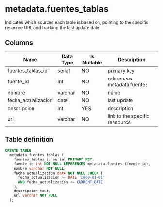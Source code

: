 # metadata.fuentes_tablas

Indicates which sources each table is based on, pointing to the specific resource URL and tracking the last update date.

## Columns

| Name | Data Type | Is Nullable | Description |
| --- | --- | --- | --- |
| fuentes_tablas_id | serial | NO | primary key |
| fuente_id | int | NO | references metadata.fuentes |
| nombre | varchar | NO | name |
| fecha_actualizacion | date | NO | last update |
| descripcion | int | YES | description |
| url | varchar | NO | link to the specific reasource |


## Table definition

```sql
CREATE TABLE
  metadata.fuentes_tablas (
    fuentes_tablas_id serial PRIMARY KEY,
    fuente_id int NOT NULL REFERENCES metadata.fuentes (fuente_id),
    nombre varchar NOT NULL,
    fecha_actualizacion date NOT NULL CHECK (
      fecha_actualizacion >= DATE '1900-01-01'
      AND fecha_actualizacion <= CURRENT_DATE
    ),
    descripcion text,
    url varchar NOT NULL
  );
```
